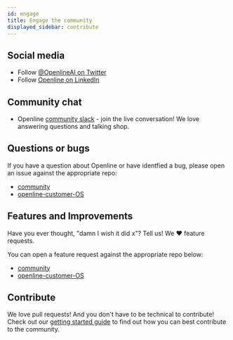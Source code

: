 ```yaml
---
id: engage
title: Engage the community
displayed_sidebar: contribute
---
```


## Social media

* Follow [@OpenlineAI on Twitter](https://twitter.com/OpenlineAI)
* Follow [Openline on LinkedIn](https://www.linkedin.com/company/openline-ai/)

## Community chat

* Openline [community slack][slack] - join the live conversation!  We love answering questions and talking shop.

## Questions or bugs

If you have a question about Openline or have identfied a bug, please open an issue against the appropriate repo:

* [community][community]
* [openline-customer-OS][customerOS]

## Features and Improvements

Have you ever thought, "damn I wish it did x"?  Tell us!  We ❤️ feature requests.  

You can open a feature request against the appropriate repo below: 

* [community][community]
* [openline-customer-OS][customerOS]

## Contribute

We love pull requests!  And you don't have to be technical to contribute!  Check out our [getting started guide][contribute] to find out how you can best contribute to the community.


[community]: https://github.com/openline-ai/community/issues
[contribute]: https://github.com/openline-ai/community/blob/main/contribute-code/README.md
[customerOS]: https://github.com/openline-ai/openline-customer-os/issues/new/choose
[license]: https://choosealicense.com/licenses/mit/
[repo]: https://github.com/openline-ai/community/
[slack]: https://join.slack.com/t/openline-ai/shared_invite/zt-1i6umaw6c-aaap4VwvGHeoJ1zz~ngCKQ
[twitter]: https://twitter.com/OpenlineAI
